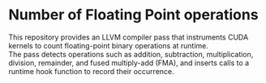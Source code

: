 # Number of Floating Point operations 
This repository provides an LLVM compiler pass that instruments CUDA kernels to count floating-point binary operations at runtime.  
The pass detects operations such as addition, subtraction, multiplication, division, remainder, and fused multiply-add (FMA), and inserts calls to a runtime hook function to record their occurrence.
